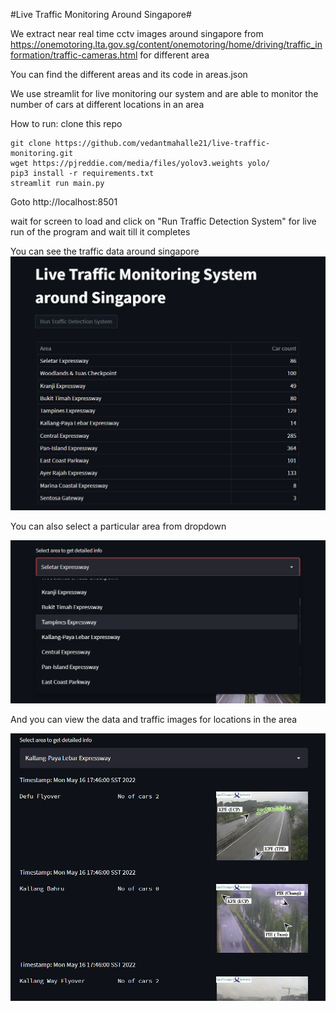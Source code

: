 #Live Traffic Monitoring Around Singapore#

We extract near real time cctv images around singapore from https://onemotoring.lta.gov.sg/content/onemotoring/home/driving/traffic_information/traffic-cameras.html for different area

You can find the different areas and its code in areas.json

We use streamlit for live monitoring our system and are able to monitor the number of cars at different locations in an area

How to run:
clone this repo
```
git clone https://github.com/vedantmahalle21/live-traffic-monitoring.git
wget https://pjreddie.com/media/files/yolov3.weights yolo/
pip3 install -r requirements.txt
streamlit run main.py
```

Goto http://localhost:8501 

wait for screen to load and click on "Run Traffic Detection System" for live run of the program and wait till it completes

You can see the traffic data around singapore 
![Alt text](static_images/traffic-monitoring-screenshot.png "Traffic Monitoring")

You can also select a particular area from dropdown 

![Alt text](static_images/dropdown_menu_areas.png "Area Dropdown")

And you can view the data and traffic images for locations in the area

![Alt text](static_images/images_view_area_sc.png "Traffic View")